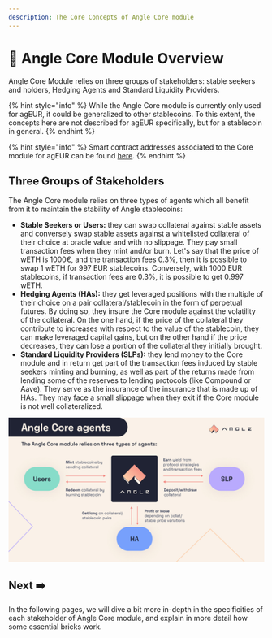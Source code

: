 ```yaml
---
description: The Core Concepts of Angle Core module
---
```


# 🔭 Angle Core Module Overview

Angle Core Module relies on three groups of stakeholders: stable seekers and holders, Hedging Agents and Standard Liquidity Providers.

{% hint style="info" %}
While the Angle Core module is currently only used for agEUR, it could be generalized to other stablecoins. To this extent, the concepts here are not described for agEUR specifically, but for a stablecoin in general.
{% endhint %}

{% hint style="info" %}
Smart contract addresses associated to the Core module for agEUR can be found [here](https://developers.angle.money/overview/smart-contracts/mainnet-contracts).
{% endhint %}

## Three Groups of Stakeholders

The Angle Core module relies on three types of agents which all benefit from it to maintain the stability of Angle stablecoins:

- **Stable Seekers or Users:** they can swap collateral against stable assets and conversely swap stable assets against a whitelisted collateral of their choice at oracle value and with no slippage. They pay small transaction fees when they mint and/or burn. Let's say that the price of wETH is 1000€, and the transaction fees 0.3%, then it is possible to swap 1 wETH for 997 EUR stablecoins. Conversely, with 1000 EUR stablecoins, if transaction fees are 0.3%, it is possible to get 0.997 wETH.
- **Hedging Agents (HAs):** they get leveraged positions with the multiple of their choice on a pair collateral/stablecoin in the form of perpetual futures. By doing so, they insure the Core module against the volatility of the collateral. On the one hand, if the price of the collateral they contribute to increases with respect to the value of the stablecoin, they can make leveraged capital gains, but on the other hand if the price decreases, they can lose a portion of the collateral they initially brought.
- **Standard Liquidity Providers (SLPs):** they lend money to the Core module and in return get part of the transaction fees induced by stable seekers minting and burning, as well as part of the returns made from lending some of the reserves to lending protocols (like Compound or Aave). They serve as the insurance of the insurance that is made up of HAs. They may face a small slippage when they exit if the Core module is not well collateralized.

![Angle's Stakeholders](../.gitbook/assets/core-agents-mechanism.jpg)

## Next ➡️

In the following pages, we will dive a bit more in-depth in the specificities of each stakeholder of Angle Core module, and explain in more detail how some essential bricks work.
